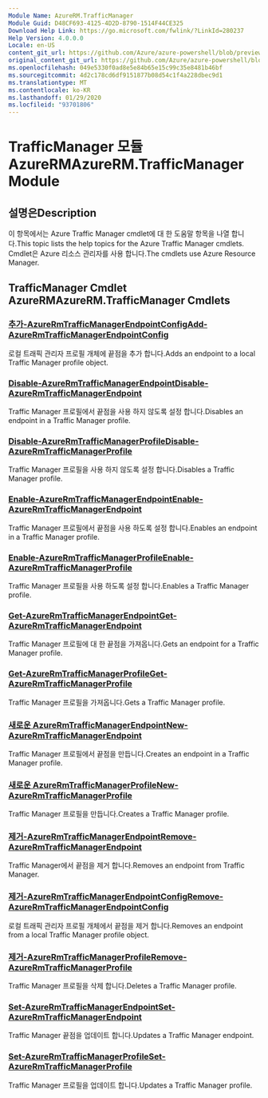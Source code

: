 ```yaml
---
Module Name: AzureRM.TrafficManager
Module Guid: D48CF693-4125-4D2D-8790-1514F44CE325
Download Help Link: https://go.microsoft.com/fwlink/?LinkId=280237
Help Version: 4.0.0.0
Locale: en-US
content_git_url: https://github.com/Azure/azure-powershell/blob/preview/src/ResourceManager/TrafficManager/Commands.TrafficManager2/help/AzureRM.TrafficManager.md
original_content_git_url: https://github.com/Azure/azure-powershell/blob/preview/src/ResourceManager/TrafficManager/Commands.TrafficManager2/help/AzureRM.TrafficManager.md
ms.openlocfilehash: 049e5330f0ad8e5e84b65e15c99c35e8481b46bf
ms.sourcegitcommit: 4d2c178cd6df9151877b08d54c1f4a228dbec9d1
ms.translationtype: MT
ms.contentlocale: ko-KR
ms.lasthandoff: 01/29/2020
ms.locfileid: "93701806"
---
```

# <span data-ttu-id="992ef-101">TrafficManager 모듈 AzureRM</span><span class="sxs-lookup"><span data-stu-id="992ef-101">AzureRM.TrafficManager Module</span></span>
## <span data-ttu-id="992ef-102">설명은</span><span class="sxs-lookup"><span data-stu-id="992ef-102">Description</span></span>
<span data-ttu-id="992ef-103">이 항목에서는 Azure Traffic Manager cmdlet에 대 한 도움말 항목을 나열 합니다.</span><span class="sxs-lookup"><span data-stu-id="992ef-103">This topic lists the help topics for the Azure Traffic Manager cmdlets.</span></span> <span data-ttu-id="992ef-104">Cmdlet은 Azure 리소스 관리자를 사용 합니다.</span><span class="sxs-lookup"><span data-stu-id="992ef-104">The cmdlets use Azure Resource Manager.</span></span>

## <span data-ttu-id="992ef-105">TrafficManager Cmdlet AzureRM</span><span class="sxs-lookup"><span data-stu-id="992ef-105">AzureRM.TrafficManager Cmdlets</span></span>
### [<span data-ttu-id="992ef-106">추가-AzureRmTrafficManagerEndpointConfig</span><span class="sxs-lookup"><span data-stu-id="992ef-106">Add-AzureRmTrafficManagerEndpointConfig</span></span>](Add-AzureRmTrafficManagerEndpointConfig.md)
<span data-ttu-id="992ef-107">로컬 트래픽 관리자 프로필 개체에 끝점을 추가 합니다.</span><span class="sxs-lookup"><span data-stu-id="992ef-107">Adds an endpoint to a local Traffic Manager profile object.</span></span>

### [<span data-ttu-id="992ef-108">Disable-AzureRmTrafficManagerEndpoint</span><span class="sxs-lookup"><span data-stu-id="992ef-108">Disable-AzureRmTrafficManagerEndpoint</span></span>](Disable-AzureRmTrafficManagerEndpoint.md)
<span data-ttu-id="992ef-109">Traffic Manager 프로필에서 끝점을 사용 하지 않도록 설정 합니다.</span><span class="sxs-lookup"><span data-stu-id="992ef-109">Disables an endpoint in a Traffic Manager profile.</span></span>

### [<span data-ttu-id="992ef-110">Disable-AzureRmTrafficManagerProfile</span><span class="sxs-lookup"><span data-stu-id="992ef-110">Disable-AzureRmTrafficManagerProfile</span></span>](Disable-AzureRmTrafficManagerProfile.md)
<span data-ttu-id="992ef-111">Traffic Manager 프로필을 사용 하지 않도록 설정 합니다.</span><span class="sxs-lookup"><span data-stu-id="992ef-111">Disables a Traffic Manager profile.</span></span>

### [<span data-ttu-id="992ef-112">Enable-AzureRmTrafficManagerEndpoint</span><span class="sxs-lookup"><span data-stu-id="992ef-112">Enable-AzureRmTrafficManagerEndpoint</span></span>](Enable-AzureRmTrafficManagerEndpoint.md)
<span data-ttu-id="992ef-113">Traffic Manager 프로필에서 끝점을 사용 하도록 설정 합니다.</span><span class="sxs-lookup"><span data-stu-id="992ef-113">Enables an endpoint in a Traffic Manager profile.</span></span>

### [<span data-ttu-id="992ef-114">Enable-AzureRmTrafficManagerProfile</span><span class="sxs-lookup"><span data-stu-id="992ef-114">Enable-AzureRmTrafficManagerProfile</span></span>](Enable-AzureRmTrafficManagerProfile.md)
<span data-ttu-id="992ef-115">Traffic Manager 프로필을 사용 하도록 설정 합니다.</span><span class="sxs-lookup"><span data-stu-id="992ef-115">Enables a Traffic Manager profile.</span></span>

### [<span data-ttu-id="992ef-116">Get-AzureRmTrafficManagerEndpoint</span><span class="sxs-lookup"><span data-stu-id="992ef-116">Get-AzureRmTrafficManagerEndpoint</span></span>](Get-AzureRmTrafficManagerEndpoint.md)
<span data-ttu-id="992ef-117">Traffic Manager 프로필에 대 한 끝점을 가져옵니다.</span><span class="sxs-lookup"><span data-stu-id="992ef-117">Gets an endpoint for a Traffic Manager profile.</span></span>

### [<span data-ttu-id="992ef-118">Get-AzureRmTrafficManagerProfile</span><span class="sxs-lookup"><span data-stu-id="992ef-118">Get-AzureRmTrafficManagerProfile</span></span>](Get-AzureRmTrafficManagerProfile.md)
<span data-ttu-id="992ef-119">Traffic Manager 프로필을 가져옵니다.</span><span class="sxs-lookup"><span data-stu-id="992ef-119">Gets a Traffic Manager profile.</span></span>

### [<span data-ttu-id="992ef-120">새로운 AzureRmTrafficManagerEndpoint</span><span class="sxs-lookup"><span data-stu-id="992ef-120">New-AzureRmTrafficManagerEndpoint</span></span>](New-AzureRmTrafficManagerEndpoint.md)
<span data-ttu-id="992ef-121">Traffic Manager 프로필에서 끝점을 만듭니다.</span><span class="sxs-lookup"><span data-stu-id="992ef-121">Creates an endpoint in a Traffic Manager profile.</span></span>

### [<span data-ttu-id="992ef-122">새로운 AzureRmTrafficManagerProfile</span><span class="sxs-lookup"><span data-stu-id="992ef-122">New-AzureRmTrafficManagerProfile</span></span>](New-AzureRmTrafficManagerProfile.md)
<span data-ttu-id="992ef-123">Traffic Manager 프로필을 만듭니다.</span><span class="sxs-lookup"><span data-stu-id="992ef-123">Creates a Traffic Manager profile.</span></span>

### [<span data-ttu-id="992ef-124">제거-AzureRmTrafficManagerEndpoint</span><span class="sxs-lookup"><span data-stu-id="992ef-124">Remove-AzureRmTrafficManagerEndpoint</span></span>](Remove-AzureRmTrafficManagerEndpoint.md)
<span data-ttu-id="992ef-125">Traffic Manager에서 끝점을 제거 합니다.</span><span class="sxs-lookup"><span data-stu-id="992ef-125">Removes an endpoint from Traffic Manager.</span></span>

### [<span data-ttu-id="992ef-126">제거-AzureRmTrafficManagerEndpointConfig</span><span class="sxs-lookup"><span data-stu-id="992ef-126">Remove-AzureRmTrafficManagerEndpointConfig</span></span>](Remove-AzureRmTrafficManagerEndpointConfig.md)
<span data-ttu-id="992ef-127">로컬 트래픽 관리자 프로필 개체에서 끝점을 제거 합니다.</span><span class="sxs-lookup"><span data-stu-id="992ef-127">Removes an endpoint from a local Traffic Manager profile object.</span></span>

### [<span data-ttu-id="992ef-128">제거-AzureRmTrafficManagerProfile</span><span class="sxs-lookup"><span data-stu-id="992ef-128">Remove-AzureRmTrafficManagerProfile</span></span>](Remove-AzureRmTrafficManagerProfile.md)
<span data-ttu-id="992ef-129">Traffic Manager 프로필을 삭제 합니다.</span><span class="sxs-lookup"><span data-stu-id="992ef-129">Deletes a Traffic Manager profile.</span></span>

### [<span data-ttu-id="992ef-130">Set-AzureRmTrafficManagerEndpoint</span><span class="sxs-lookup"><span data-stu-id="992ef-130">Set-AzureRmTrafficManagerEndpoint</span></span>](Set-AzureRmTrafficManagerEndpoint.md)
<span data-ttu-id="992ef-131">Traffic Manager 끝점을 업데이트 합니다.</span><span class="sxs-lookup"><span data-stu-id="992ef-131">Updates a Traffic Manager endpoint.</span></span>

### [<span data-ttu-id="992ef-132">Set-AzureRmTrafficManagerProfile</span><span class="sxs-lookup"><span data-stu-id="992ef-132">Set-AzureRmTrafficManagerProfile</span></span>](Set-AzureRmTrafficManagerProfile.md)
<span data-ttu-id="992ef-133">Traffic Manager 프로필을 업데이트 합니다.</span><span class="sxs-lookup"><span data-stu-id="992ef-133">Updates a Traffic Manager profile.</span></span>

